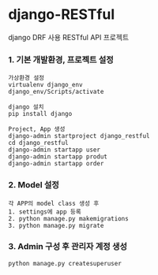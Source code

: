 # django-RESTful
django DRF 사용 RESTful API 프로젝트

### 1. 기본 개발환경, 프로젝트 설정
```
가상환경 설정
virtualenv django_env
django_env/Scripts/activate
```
```
django 설치
pip install django
```
```
Project, App 생성
django-admin startproject django_restful
cd django_restful
django-admin startapp user
django-admin startapp produt
django-admin startapp order
```
### 2. Model 설정
```
각 APP의 model class 생성 후
1. settings에 app 등록
2. python manage.py makemigrations
3. python manage.py migrate
```
### 3. Admin 구성 후 관리자 계정 생성
```
python manage.py createsuperuser
```